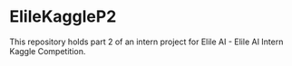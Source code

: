 # ElileKaggleP2
This repository holds part 2 of an intern project for Elile AI - Elile AI Intern Kaggle Competition.
